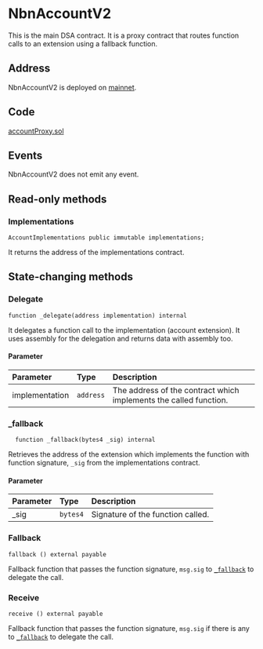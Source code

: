 # NbnAccountV2

This is the main DSA contract. It is a proxy contract that routes function calls to an extension using a fallback function.

## Address

NbnAccountV2 is deployed on [mainnet](https://bscscan.com/address/0xa3999374b7669F07312F37AEd7E6328bFBE7Dd5c).

## Code

[accountProxy.sol](https://github.com/Open-Currency-Collective/nubian-dsa-contracts/blob/master/contracts/v2/proxy/accountProxy.sol)

## Events

NbnAccountV2 does not emit any event.

## Read-only methods

### Implementations

```text
AccountImplementations public immutable implementations;
```

It returns the address of the implementations contract.

## State-changing methods

### Delegate

```text
function _delegate(address implementation) internal
```

It delegates a function call to the implementation \(account extension\). It uses assembly for the delegation and returns data with assembly too.

#### Parameter

| Parameter | Type | Description |
| :--- | :--- | :--- |
| implementation | `address` | The address of the contract which implements the called function. |

### \_fallback <a id="_Fallback"></a>

```text
  function _fallback(bytes4 _sig) internal
```

Retrieves the address of the extension which implements the function with function signature, `_sig` from the implementations contract.

#### Parameter

| Parameter | Type | Description |
| :--- | :--- | :--- |
| \_sig | `bytes4` | Signature of the function called. |

### Fallback <a id="Fallback"></a>

```text
fallback () external payable
```

Fallback function that passes the function signature, `msg.sig` to [`_fallback`](nbnaccountv2.md#_Fallback) to delegate the call.

### Receive

```text
receive () external payable
```

Fallback function that passes the function signature, `msg.sig` if there is any to [`_fallback`](nbnaccountv2.md#_Fallback) to delegate the call.

